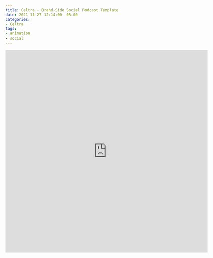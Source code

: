 ```yaml
---
title: Celtra - Brand-Side Social Podcast Template
date: 2021-11-27 12:14:00 -05:00
categories:
- Celtra
tags:
- animation
- social
---
```


<div class="video-square">
	<iframe src="https://player.vimeo.com/video/660111967?&loop=1" width="640" height="640" frameborder="0" webkitallowfullscreen mozallowfullscreen allowfullscreen allow="autoplay" background="1"></iframe>
</div>
